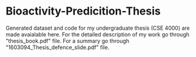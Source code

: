 # Bioactivity-Predicition-Thesis
Generated dataset and code for my undergraduate thesis (CSE 4000) are made avaialable here. For the detailed description of my work go through "thesis_book.pdf" file. For a summary go through "1603094_Thesis_defence_slide.pdf" file. 
